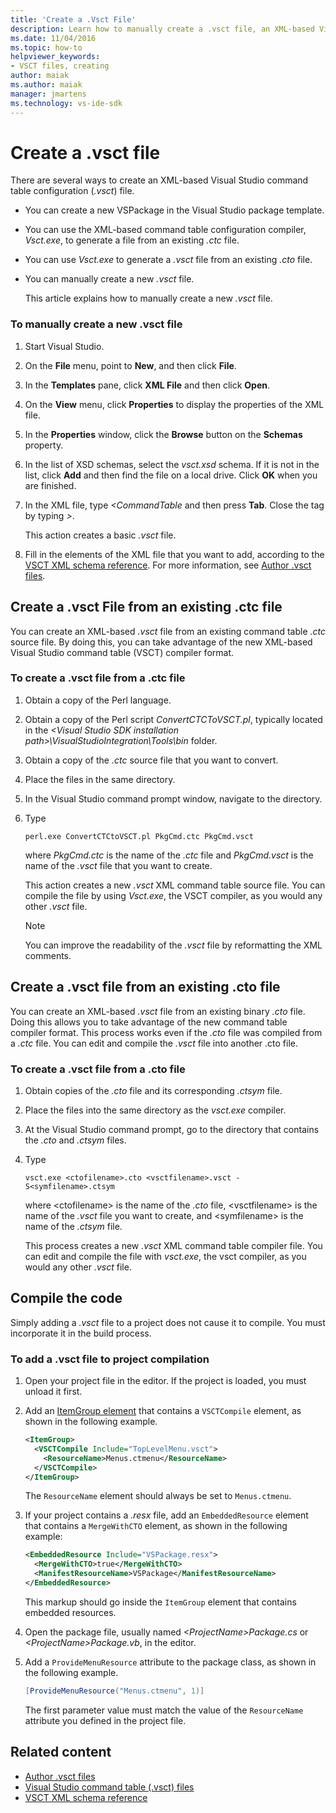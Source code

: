 ```yaml
---
title: 'Create a .Vsct File'
description: Learn how to manually create a .vsct file, an XML-based Visual Studio command table configuration file.
ms.date: 11/04/2016
ms.topic: how-to
helpviewer_keywords:
- VSCT files, creating
author: maiak
ms.author: maiak
manager: jmartens
ms.technology: vs-ide-sdk
---
```

# Create a .vsct file


There are several ways to create an XML-based Visual Studio command table configuration (*.vsct*) file.

- You can create a new VSPackage in the Visual Studio package template.

- You can use the XML-based command table configuration compiler, *Vsct.exe*, to generate a file from an existing *.ctc* file.

- You can use *Vsct.exe* to generate a *.vsct* file from an existing *.cto* file.

- You can manually create a new *.vsct* file.

  This article explains how to manually create a new *.vsct* file.

### To manually create a new .vsct file

1. Start Visual Studio.

2. On the **File** menu, point to **New**, and then click **File**.

3. In the **Templates** pane, click **XML File** and then click **Open**.

4. On the **View** menu, click **Properties** to display the properties of the XML file.

5. In the **Properties** window, click the **Browse** button on the **Schemas** property.

6. In the list of XSD schemas, select the *vsct.xsd* schema. If it is not in the list, click **Add** and then find the file on a local drive. Click **OK** when you are finished.

7. In the XML file, type *<CommandTable* and then press **Tab**. Close the tag by typing *>*.

    This action creates a basic *.vsct* file.

8. Fill in the elements of the XML file that you want to add, according to the [VSCT XML schema reference](../../extensibility/vsct-xml-schema-reference.md). For more information, see [Author .vsct files](../../extensibility/internals/authoring-dot-vsct-files.md).

<a name="how-to-create-a-dot-vsct-file-from-an-existing-dot-ctc-file"></a>

## Create a .vsct File from an existing .ctc file

You can create an XML-based *.vsct* file from an existing command table *.ctc* source file. By doing this, you can take advantage of the new XML-based Visual Studio command table (VSCT) compiler format.

### To create a .vsct file from a .ctc file

1. Obtain a copy of the Perl language.

2. Obtain a copy of the Perl script *ConvertCTCToVSCT.pl*, typically located in the *\<Visual Studio SDK installation path>\VisualStudioIntegration\Tools\bin* folder.

3. Obtain a copy of the *.ctc* source file that you want to convert.

4. Place the files in the same directory.

5. In the Visual Studio command prompt window, navigate to the directory.

6. Type

   ```
   perl.exe ConvertCTCtoVSCT.pl PkgCmd.ctc PkgCmd.vsct
   ```

    where *PkgCmd.ctc* is the name of the *.ctc* file and *PkgCmd.vsct* is the name of the *.vsct* file that you want to create.

    This action creates a new *.vsct* XML command table source file. You can compile the file by using *Vsct.exe*, the VSCT compiler, as you would any other *.vsct* file.

   > [!NOTE]
   > You can improve the readability of the *.vsct* file by reformatting the XML comments.

<a name="how-to-create-a-dot-vsct-file-from-an-existing-dot-cto-file"></a>

## Create a .vsct file from an existing .cto file

You can create an XML-based *.vsct* file from an existing binary *.cto* file. Doing this allows you to take advantage of the new command table compiler format. This process works even if the *.cto* file was compiled from a *.ctc* file. You can edit and compile the *.vsct* file into another .cto file.

### To create a .vsct file from a .cto file

1. Obtain copies of the *.cto* file and its corresponding *.ctsym* file.

2. Place the files into the same directory as the *vsct.exe* compiler.

3. At the Visual Studio command prompt, go to the directory that contains the *.cto* and *.ctsym* files.

4. Type

    ```
    vsct.exe <ctofilename>.cto <vsctfilename>.vsct -S<symfilename>.ctsym
    ```

     where \<ctofilename\> is the name of the *.cto* file, \<vsctfilename\> is the name of the *.vsct* file you want to create, and \<symfilename\> is the name of the *.ctsym* file.

     This process creates a new *.vsct* XML command table compiler file. You can edit and compile the file with *vsct.exe*, the vsct compiler, as you would any other *.vsct* file.

## Compile the code
 Simply adding a *.vsct* file to a project does not cause it to compile. You must incorporate it in the build process.

### To add a .vsct file to project compilation

1. Open your project file in the editor. If the project is loaded, you must unload it first.

2. Add an [ItemGroup element](../../msbuild/itemgroup-element-msbuild.md) that contains a `VSCTCompile` element, as shown in the following example.

    ```xml
    <ItemGroup>
      <VSCTCompile Include="TopLevelMenu.vsct">
        <ResourceName>Menus.ctmenu</ResourceName>
      </VSCTCompile>
    </ItemGroup>

    ```

     The `ResourceName` element should always be set to `Menus.ctmenu`.

3. If your project contains a *.resx* file, add an `EmbeddedResource` element that contains a `MergeWithCTO` element, as shown in the following example:

    ```xml
    <EmbeddedResource Include="VSPackage.resx">
      <MergeWithCTO>true</MergeWithCTO>
      <ManifestResourceName>VSPackage</ManifestResourceName>
    </EmbeddedResource>

    ```

     This markup should go inside the `ItemGroup` element that contains embedded resources.

4. Open the package file, usually named *\<ProjectName\>Package.cs* or *\<ProjectName\>Package.vb*, in the editor.

5. Add a `ProvideMenuResource` attribute to the package class, as shown in the following example.

    ```csharp
    [ProvideMenuResource("Menus.ctmenu", 1)]
    ```

     The first parameter value must match the value of the `ResourceName` attribute you defined in the project file.

## Related content
- [Author .vsct files](../../extensibility/internals/authoring-dot-vsct-files.md)
- [Visual Studio command table (.vsct) files](../../extensibility/internals/visual-studio-command-table-dot-vsct-files.md)
- [VSCT XML schema reference](../../extensibility/vsct-xml-schema-reference.md)
